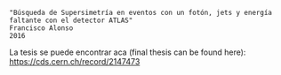 ```
"Búsqueda de Supersimetría en eventos con un fotón, jets y energía faltante con el detector ATLAS"
Francisco Alonso
2016
```

La tesis se puede encontrar aca (final thesis can be found here):
https://cds.cern.ch/record/2147473
